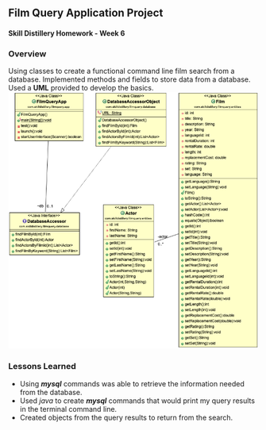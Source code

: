 ## Film Query Application Project
#### Skill Distillery Homework - Week 6

### Overview
Using classes to create a functional command line film search from a database. Implemented methods and fields to store data from a database. Used a **UML** provided to develop the basics.
![UML](https://github.com/alfarog1/FilmQueryProject/blob/master/FilmDatabase.png?raw=true)
### Lessons Learned
* Using **_mysql_** commands was able to retrieve the information needed from the database.
* Used _java_ to create **_mysql_** commands that would print my query results in the terminal command line.
* Created objects from the query results to return from the search.
